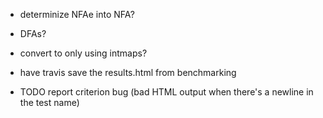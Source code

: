 - determinize NFAe into NFA?
- DFAs?

- convert to only using intmaps?

- have travis save the results.html from benchmarking

- TODO report criterion bug (bad HTML output when there's a newline in the test name)
